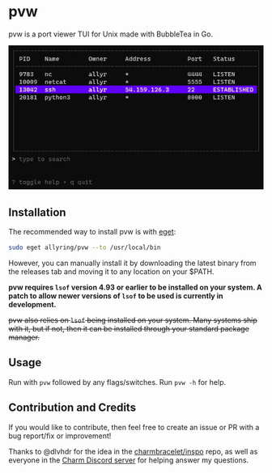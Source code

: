 # pvw
pvw is a port viewer TUI for Unix made with BubbleTea in Go.  

![Demo Image](example.png)  

## Installation
The recommended way to install pvw is with [eget](https://github.com/zyedidia/eget):
```bash
sudo eget allyring/pvw --to /usr/local/bin
``` 

However, you can manually install it by downloading the latest binary from the releases tab
and moving it to any location on your $PATH.

**pvw requires `lsof` version 4.93 or earlier to be installed on your system. A patch to allow newer versions of `lsof` to be used is currently in development.**

~~pvw also relies on `lsof` being installed on your system. Many systems ship with it, but if not, then it can be
installed through your standard package manager.~~

## Usage
Run with `pvw` followed by any flags/switches. Run `pvw -h` for help.

## Contribution and Credits
If you would like to contribute, then feel free to create an issue or PR with a bug report/fix or improvement!

Thanks to @dlvhdr for the idea in the [charmbracelet/inspo](https://github.com/charmbracelet/inspo) repo, as well as
everyone in the [Charm Discord server](https://charm.sh/chat) for helping answer my questions.
